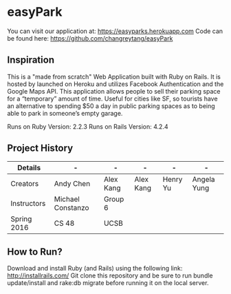 # easyPark
You can visit our application at: https://easyparks.herokuapp.com
Code can be found here: https://github.com/changreytang/easyPark

## Inspiration

This is a "made from scratch" Web Application built with Ruby on Rails. It is hosted by launched on Heroku and utilizes Facebook Authentication and the Google Maps API. This application allows people to sell their parking space for a “temporary” amount of time. Useful for cities like SF, so tourists have an alternative to spending $50 a day in public parking spaces as to being able to park in someone’s empty garage.

Runs on Ruby Version: 2.2.3
Runs on Rails Version: 4.2.4

## Project History

| Details      | -                 | -                  | -                  | -                  | -                  |
| -------------|-------------------|--------------------|--------------------|--------------------|--------------------|
| Creators     | Andy Chen         | Alex Kang          | Alex Kang          | Henry Yu           | Angela Yung        |
| Instructors  | Michael Constanzo | Group 6            |                    |                    |                    |
| Spring 2016  | CS 48             | UCSB               |                    |                    |                    |

## How to Run?

Download and install Ruby (and Rails) using the following link: http://installrails.com/ Git clone this repository and be sure to run bundle update/install and rake:db migrate before running it on the local server.

